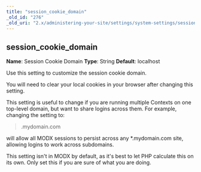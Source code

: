 ```yaml
---
title: "session_cookie_domain"
_old_id: "276"
_old_uri: "2.x/administering-your-site/settings/system-settings/session_cookie_domain"
---
```


## session\_cookie\_domain

**Name**: Session Cookie Domain
**Type**: String
**Default**: localhost

Use this setting to customize the session cookie domain.

You will need to clear your local cookies in your browser after changing this setting.

This setting is useful to change if you are running multiple Contexts on one top-level domain, but want to share logins across them. For example, changing the setting to:

> .mydomain.com

will allow all MODX sessions to persist across any \*.mydomain.com site, allowing logins to work across subdomains.

This setting isn't in MODX by default, as it's best to let PHP calculate this on its own. Only set this if you are sure of what you are doing.
